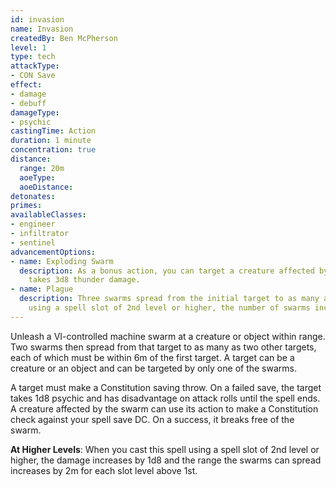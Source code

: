 ```yaml
---
id: invasion
name: Invasion
createdBy: Ben McPherson
level: 1
type: tech
attackType:
- CON Save
effect:
- damage
- debuff
damageType:
- psychic
castingTime: Action
duration: 1 minute
concentration: true
distance:
  range: 20m
  aoeType: 
  aoeDistance: 
detonates: 
primes: 
availableClasses:
- engineer
- infiltrator
- sentinel
advancementOptions:
- name: Exploding Swarm
  description: As a bonus action, you can target a creature affected by one of your swarms and detonate it. The target 
    takes 3d8 thunder damage.
- name: Plague
  description: Three swarms spread from the initial target to as many as three other targets. When you cast this spell 
    using a spell slot of 2nd level or higher, the number of swarms increases by 1 for each spell slot above the 1st.
---
```

Unleash a VI-controlled machine swarm at a creature or object within range. Two swarms then spread from that target 
to as many as two other targets, each of which must be within 6m of the first target. A target can be a creature or an 
object and can be targeted by only one of the swarms.

A target must make a Constitution saving throw. On a failed save, the target takes 1d8 psychic and has disadvantage on 
attack rolls until the spell ends. A creature affected by the swarm can use its action to make a Constitution check 
against your spell save DC. On a success, it breaks free of the swarm.

__At Higher Levels__: When you cast this spell using a spell slot of 2nd level or higher, the damage increases by 1d8 
and the range the swarms can spread increases by 2m for each slot level above 1st.
